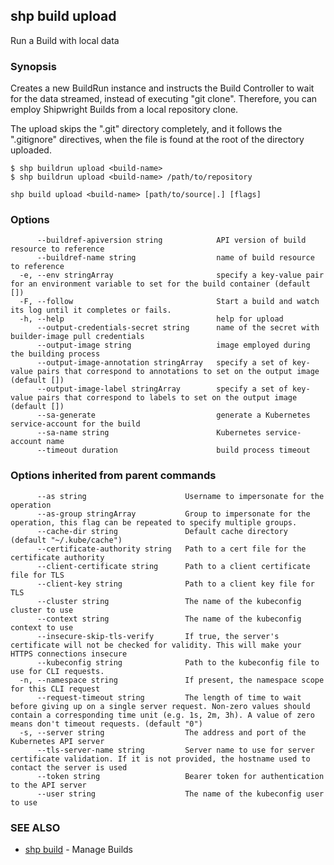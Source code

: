 ## shp build upload

Run a Build with local data

### Synopsis


Creates a new BuildRun instance and instructs the Build Controller to wait for the data streamed,
instead of executing "git clone". Therefore, you can employ Shipwright Builds from a local repository
clone.

The upload skips the ".git" directory completely, and it follows the ".gitignore" directives, when
the file is found at the root of the directory uploaded.

	$ shp buildrun upload <build-name>
	$ shp buildrun upload <build-name> /path/to/repository


```
shp build upload <build-name> [path/to/source|.] [flags]
```

### Options

```
      --buildref-apiversion string            API version of build resource to reference
      --buildref-name string                  name of build resource to reference
  -e, --env stringArray                       specify a key-value pair for an environment variable to set for the build container (default [])
  -F, --follow                                Start a build and watch its log until it completes or fails.
  -h, --help                                  help for upload
      --output-credentials-secret string      name of the secret with builder-image pull credentials
      --output-image string                   image employed during the building process
      --output-image-annotation stringArray   specify a set of key-value pairs that correspond to annotations to set on the output image (default [])
      --output-image-label stringArray        specify a set of key-value pairs that correspond to labels to set on the output image (default [])
      --sa-generate                           generate a Kubernetes service-account for the build
      --sa-name string                        Kubernetes service-account name
      --timeout duration                      build process timeout
```

### Options inherited from parent commands

```
      --as string                      Username to impersonate for the operation
      --as-group stringArray           Group to impersonate for the operation, this flag can be repeated to specify multiple groups.
      --cache-dir string               Default cache directory (default "~/.kube/cache")
      --certificate-authority string   Path to a cert file for the certificate authority
      --client-certificate string      Path to a client certificate file for TLS
      --client-key string              Path to a client key file for TLS
      --cluster string                 The name of the kubeconfig cluster to use
      --context string                 The name of the kubeconfig context to use
      --insecure-skip-tls-verify       If true, the server's certificate will not be checked for validity. This will make your HTTPS connections insecure
      --kubeconfig string              Path to the kubeconfig file to use for CLI requests.
  -n, --namespace string               If present, the namespace scope for this CLI request
      --request-timeout string         The length of time to wait before giving up on a single server request. Non-zero values should contain a corresponding time unit (e.g. 1s, 2m, 3h). A value of zero means don't timeout requests. (default "0")
  -s, --server string                  The address and port of the Kubernetes API server
      --tls-server-name string         Server name to use for server certificate validation. If it is not provided, the hostname used to contact the server is used
      --token string                   Bearer token for authentication to the API server
      --user string                    The name of the kubeconfig user to use
```

### SEE ALSO

* [shp build](shp_build.md)	 - Manage Builds

